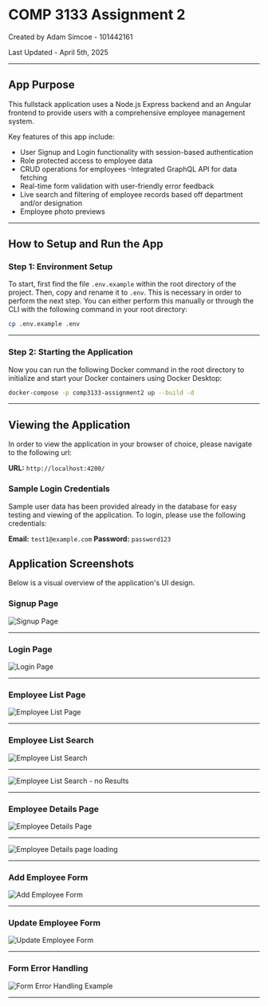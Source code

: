 # COMP 3133 Assignment 2
Created by Adam Simcoe - 101442161

Last Updated - April 5th, 2025

---

## App Purpose
This fullstack application uses a Node.js Express backend and an Angular frontend to provide users with a comprehensive employee management system.

Key features of this app include:

- User Signup and Login functionality with session-based authentication
- Role protected access to employee data
- CRUD operations for employees
-Integrated GraphQL API for data fetching
- Real-time form validation with user-friendly error feedback
- Live search and filtering of employee records based off department and/or designation
- Employee photo previews

---

## How to Setup and Run the App

### Step 1: Environment Setup
To start, first find the file `.env.example` within the root directory of the project. Then, copy and rename it to `.env`. This is necessary in order to perform the next step. You can either perform this manually or through the CLI with the following command in your root directory:

```bash
cp .env.example .env
```

---

### Step 2: Starting the Application
Now you can run the following Docker command in the root directory to initialize and start your Docker containers using Docker Desktop:

```bash
docker-compose -p comp3133-assignment2 up --build -d
```
--- 

## Viewing the Application
In order to view the application in your browser of choice, please navigate to the following url:

**URL:** `http://localhost:4200/`

### Sample Login Credentials
Sample user data has been provided already in the database for easy testing and viewing of the application. To login, please use the following credentials:

**Email:** `test1@example.com`
**Password:** `password123`

## Application Screenshots
Below is a visual overview of the application's UI design.

### Signup Page
![Signup Page](screenshots/signup.jpg)

---

### Login Page
![Login Page](screenshots/login.jpg)

---

### Employee List Page
![Employee List Page](screenshots/employee%20list%20.jpg)

---

### Employee List Search
![Employee List Search](screenshots/employee%20list%20search.jpg)

---

![Employee List Search - no Results](screenshots/employee%20list%20search%20missing.jpg)

---

### Employee Details Page
![Employee Details Page](screenshots/employee%20details%20.jpg)

---

![Employee Details page loading](screenshots/employee%20details%20loading.jpg)

---

### Add Employee Form
![Add Employee Form](screenshots/add%20employee.jpg)

---

### Update Employee Form
![Update Employee Form](screenshots/update%20employee%20.jpg)

---

### Form Error Handling
![Form Error Handling Example](screenshots/error%20validation.jpg)

---
